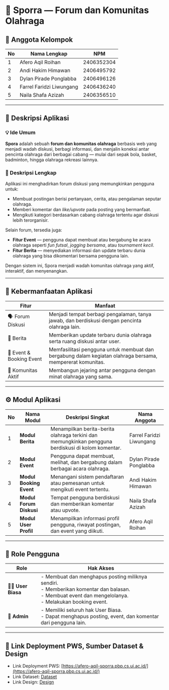 # 🏅 **Sporra** — Forum dan Komunitas Olahraga

## 👥 **Anggota Kelompok**
| No | Nama Lengkap | NPM |
|----|---------------|------|
| 1 | Afero Aqil Roihan | 2406352304 |
| 2 | Andi Hakim Himawan | 2406495792 |
| 3 | Dylan Pirade Ponglabba | 2406496126 |
| 4 | Farrel Faridzi Liwungang | 2406436240 |
| 5 | Naila Shafa Azizah | 2406356510 |

---

## 📝 **Deskripsi Aplikasi**

### 💡 Ide Umum
**Spora** adalah sebuah **forum dan komunitas olahraga** berbasis web yang menjadi wadah diskusi, berbagi informasi, dan menjalin koneksi antar pencinta olahraga dari berbagai cabang — mulai dari sepak bola, basket, badminton, hingga olahraga rekreasi lainnya.

### 📄 Deskripsi Lengkap
Aplikasi ini menghadirkan forum diskusi yang memungkinkan pengguna untuk:
- Membuat postingan berisi pertanyaan, cerita, atau pengalaman seputar olahraga.  
- Memberi komentar dan *like/upvote* pada posting yang bermanfaat.  
- Mengikuti kategori berdasarkan cabang olahraga tertentu agar diskusi lebih terorganisir.  

Selain forum, tersedia juga:
- **Fitur Event** — pengguna dapat membuat atau bergabung ke acara olahraga seperti *fun futsal*, *jogging bersama*, atau *tournament kecil*.  
- **Fitur Berita** — menyediakan informasi dan update terbaru dunia olahraga yang bisa dikomentari bersama pengguna lain.  

Dengan sistem ini, Spora menjadi wadah komunitas olahraga yang aktif, interaktif, dan menyenangkan.

---

## 🎯 **Kebermanfaatan Aplikasi**

| Fitur | Manfaat |
|-------|----------|
| 🗣️ Forum Diskusi | Menjadi tempat berbagi pengalaman, tanya jawab, dan berdiskusi dengan pencinta olahraga lain. |
| 📰 Berita | Memberikan update terbaru dunia olahraga serta ruang diskusi antar user. |
| 🏃 Event & Booking Event | Memfasilitasi pengguna untuk membuat dan bergabung dalam kegiatan olahraga bersama, mempererat komunitas. |
| 👥 Komunitas Aktif | Membangun jejaring antar pengguna dengan minat olahraga yang sama. |

---

## ⚙️ **Modul Aplikasi**

| No | Nama Modul | Deskripsi Singkat | Nama Anggota |
|----|-------------|------------------|--------------|
| 1 | **Modul Berita** | Menampilkan berita-berita olahraga terkini dan memungkinkan pengguna berdiskusi di kolom komentar. | Farrel Faridzi Liwungang |
| 2 | **Modul Event** | Pengguna dapat membuat, melihat, dan bergabung dalam berbagai acara olahraga. | Dylan Pirade Ponglabba |
| 3 | **Modul Booking Event** | Menangani sistem pendaftaran atau pemesanan untuk mengikuti event tertentu. |  Andi Hakim Himawan |
| 4 | **Modul Forum Diskusi** | Tempat pengguna berdiskusi dan memberikan komentar atau upvote. | Naila Shafa Azizah |
| 5 | **Modul User Profil** | Menampilkan informasi profil pengguna, riwayat postingan, dan event yang diikuti. | Afero Aqil Roihan |

---

## 👤 **Role Pengguna**

| Role | Hak Akses |
|------|------------|
| 🧑‍💻 **User Biasa** | - Membuat dan menghapus posting miliknya sendiri.<br> - Memberikan komentar dan balasan.<br> - Membuat event dan mengelolanya.<br> - Melakukan booking event. |
| 👑 **Admin** | - Memiliki seluruh hak User Biasa.<br> - Dapat menghapus posting, event, dan komentar dari pengguna lain. |

---

## 🧩 **Link Deployment PWS, Sumber Dataset & Design**

* Link Deployment PWS: [https://afero-aqil-sporra.pbp.cs.ui.ac.id/](https://afero-aqil-sporra.pbp.cs.ui.ac.id/)
* Link Dataset: [Dataset](https://www.kaggle.com/datasets/ashish51ngh/sports-news-dataset/)  
* Link Design: [Design](https://www.figma.com/design/r4boFdf6YhGvcHUERt42sv/Untitled?t=PiXpt7W3ahZCbsR6-1)


